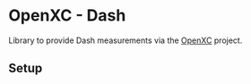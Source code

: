 OpenXC - Dash
==============

Library to provide Dash measurements via the [OpenXC](https://github.com/openxc/openxc-android) project.

Setup
------
